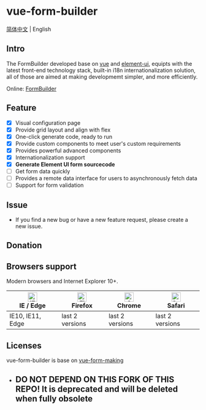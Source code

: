 # vue-form-builder

[简体中文](./README.zh-CN.md) | English

## Intro

The FormBuilder developed base on [vue](https://github.com/vuejs/vue) and [element-ui](https://github.com/ElemeFE/element), equipts with the latest front-end technology stack, built-in i18n internationalization solution, all of those are aimed at making developmemt simpler, and more efficiently.

Online: [FormBuilder](https://giscafer.github.io/vue-form-builder)

## Feature

- [x] Visual configuration page
- [x] Provide grid layout and align with flex
- [x] One-click generate code, ready to run
- [x] Provide custom components to meet user's custom requirements
- [x] Provides powerful advanced components
- [x] Internationalization support
- [x] **Generate Element UI form sourcecode**
- [ ] Get form data quickly
- [ ] Provides a remote data interface for users to asynchronously fetch data
- [ ] Support for form validation

##

## Issue

- If you find a new bug or have a new feature request, please create a new issue.

## Donation

## Browsers support

Modern browsers and Internet Explorer 10+.

| [<img src="https://raw.githubusercontent.com/alrra/browser-logos/master/src/edge/edge_48x48.png" alt="IE / Edge" width="24px" height="24px" />](https://godban.github.io/browsers-support-badges/)</br>IE / Edge | [<img src="https://raw.githubusercontent.com/alrra/browser-logos/master/src/firefox/firefox_48x48.png" alt="Firefox" width="24px" height="24px" />](https://godban.github.io/browsers-support-badges/)</br>Firefox | [<img src="https://raw.githubusercontent.com/alrra/browser-logos/master/src/chrome/chrome_48x48.png" alt="Chrome" width="24px" height="24px" />](https://godban.github.io/browsers-support-badges/)</br>Chrome | [<img src="https://raw.githubusercontent.com/alrra/browser-logos/master/src/safari/safari_48x48.png" alt="Safari" width="24px" height="24px" />](https://godban.github.io/browsers-support-badges/)</br>Safari |
| ---------------------------------------------------------------------------------------------------------------------------------------------------------------------------------------------------------------- | ------------------------------------------------------------------------------------------------------------------------------------------------------------------------------------------------------------------ | -------------------------------------------------------------------------------------------------------------------------------------------------------------------------------------------------------------- | -------------------------------------------------------------------------------------------------------------------------------------------------------------------------------------------------------------- |
| IE10, IE11, Edge                                                                                                                                                                                                 | last 2 versions                                                                                                                                                                                                    | last 2 versions                                                                                                                                                                                                | last 2 versions                                                                                                                                                                                                |

## Licenses

vue-form-builder is base on [vue-form-making](https://github.com/GavinZhuLei/vue-form-making)

- ## DO NOT DEPEND ON THIS FORK OF THIS REPO! It is deprecated and will be deleted when fully obsolete
